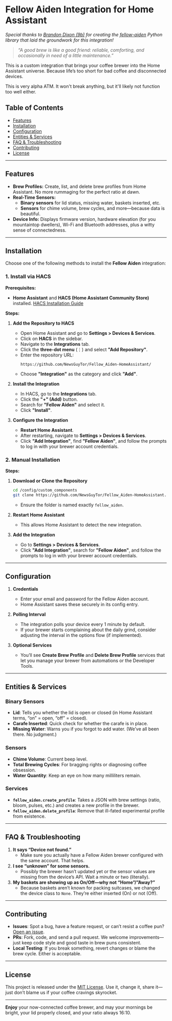 # Fellow Aiden Integration for Home Assistant

*Special thanks to [Brandon Dixon (9b)](https://github.com/9b) for creating the [fellow-aiden](https://github.com/9b/fellow-aiden) Python library that laid the groundwork for this integration!*

> *“A good brew is like a good friend: reliable, comforting, and occasionally in need of a little maintenance.”*  

This is a custom integration that brings your coffee brewer into the Home Assistant universe. Because life’s too short for bad coffee and disconnected devices.

This is very alpha ATM. It won't break anything, but it'll likely not function too well either.

## Table of Contents
- [Features](#features)
- [Installation](#installation)
- [Configuration](#configuration)
- [Entities & Services](#entities--services)
- [FAQ & Troubleshooting](#faq--troubleshooting)
- [Contributing](#contributing)
- [License](#license)

---

## Features

- **Brew Profiles:** Create, list, and delete brew profiles from Home Assistant. No more rummaging for the perfect ratio at dawn.
- **Real-Time Sensors:**
  - **Binary sensors** for lid status, missing water, baskets inserted, etc.  
  - **Sensors** for chime volume, brew cycles, and more—because data is beautiful.
- **Device Info:** Displays firmware version, hardware elevation (for you mountaintop dwellers), Wi-Fi and Bluetooth addresses, plus a witty sense of connectedness.

---

## Installation

Choose one of the following methods to install the **Fellow Aiden** integration:

### 1. Install via HACS

**Prerequisites:**
- **Home Assistant** and **HACS (Home Assistant Community Store)** installed. [HACS Installation Guide](https://hacs.xyz/docs/installation/prerequisites)

**Steps:**

1. **Add the Repository to HACS**
   - Open Home Assistant and go to **Settings > Devices & Services**.
   - Click on **HACS** in the sidebar.
   - Navigate to the **Integrations** tab.
   - Click the **three-dot menu** (⋮) and select **"Add Repository"**.
   - Enter the repository URL:
     ```
     https://github.com/NewsGuyTor/Fellow_Aiden-HomeAssistant/
     ```
   - Choose **"Integration"** as the category and click **"Add"**.

2. **Install the Integration**
   - In HACS, go to the **Integrations** tab.
   - Click the **"+" (Add)** button.
   - Search for **"Fellow Aiden"** and select it.
   - Click **"Install"**.

3. **Configure the Integration**
   - **Restart Home Assistant**.
   - After restarting, navigate to **Settings > Devices & Services**.
   - Click **"Add Integration"**, find **"Fellow Aiden"**, and follow the prompts to log in with your brewer account credentials.

### 2. Manual Installation

**Steps:**

1. **Download or Clone the Repository**
   ```bash
   cd /config/custom_components
   git clone https://github.com/NewsGuyTor/Fellow_Aiden-HomeAssistant.git fellow_aiden
   ```
   - Ensure the folder is named exactly `fellow_aiden`.

2. **Restart Home Assistant**
   - This allows Home Assistant to detect the new integration.

3. **Add the Integration**
   - Go to **Settings > Devices & Services**.
   - Click **"Add Integration"**, search for **"Fellow Aiden"**, and follow the prompts to log in with your brewer account credentials.

---

## Configuration

1. **Credentials**  
   - Enter your email and password for the Fellow Aiden account.  
   - Home Assistant saves these securely in its config entry.

2. **Polling Interval**  
   - The integration polls your device every 1 minute by default.  
   - If your brewer starts complaining about the daily grind, consider adjusting the interval in the options flow (if implemented).

3. **Optional Services**  
   - You’ll see **Create Brew Profile** and **Delete Brew Profile** services that let you manage your brewer from automations or the Developer Tools.

---

## Entities & Services

### Binary Sensors
- **Lid**: Tells you whether the lid is open or closed (in Home Assistant terms, “on” = open, “off” = closed).  
- **Carafe Inserted**: Quick check for whether the carafe is in place.  
- **Missing Water**: Warns you if you forgot to add water. (We’ve all been there. No judgment.)  

### Sensors
- **Chime Volume**: Current beep level.  
- **Total Brewing Cycles**: For bragging rights or diagnosing coffee obsession.  
- **Water Quantity**: Keep an eye on how many milliliters remain.  

### Services
- **`fellow_aiden.create_profile`**: Takes a JSON with brew settings (ratio, bloom, pulses, etc.) and creates a new profile in the brewer.  
- **`fellow_aiden.delete_profile`**: Remove that ill-fated experimental profile from existence.

---

## FAQ & Troubleshooting

1. **It says “Device not found.”**  
   - Make sure you actually have a Fellow Aiden brewer configured with the same account. That helps.  
2. **I see “unknown” for some sensors.**  
   - Possibly the brewer hasn’t updated yet or the sensor values are missing from the device’s API. Wait a minute or two (literally).  
3. **My baskets are showing up as On/Off—why not “Home”/”Away?”**  
   - Because baskets aren’t known for packing suitcases, we changed the device class to `None`. They’re either inserted (On) or not (Off).

---

## Contributing

- **Issues**: Spot a bug, have a feature request, or can’t resist a coffee pun? [Open an issue](https://github.com/yourusername/fellow_aiden/issues).  
- **PRs**: Fork, code, and send a pull request. We welcome improvements—just keep code style and good taste in brew puns consistent.  
- **Local Testing**: If you break something, revert changes or blame the brew cycle. Either is acceptable.

---

## License

This project is released under the [MIT License](LICENSE). Use it, change it, share it—just don’t blame us if your coffee cravings skyrocket.

---

**Enjoy** your now-connected coffee brewer, and may your mornings be bright, your lid properly closed, and your ratio always 16:10.
